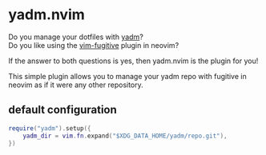 # yadm.nvim

Do you manage your dotfiles with [yadm](https://yadm.io)?  
Do you like using the [vim-fugitive](https://github.com/tpope/vim-fugitive)
plugin in neovim?

If the answer to both questions is yes, then yadm.nvim is the plugin for you!

This simple plugin allows you to manage your yadm repo with fugitive in neovim
as if it were any other repository.

## default configuration

```lua
require("yadm").setup({
    yadm_dir = vim.fn.expand("$XDG_DATA_HOME/yadm/repo.git"),
})
```
